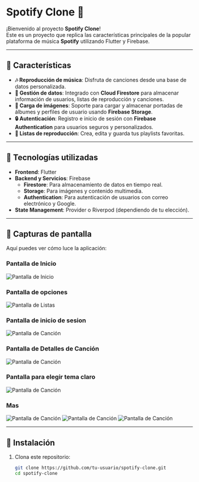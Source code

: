 # Spotify Clone 🎵

¡Bienvenido al proyecto **Spotify Clone**!  
Este es un proyecto que replica las características principales de la popular plataforma de música **Spotify** utilizando Flutter y Firebase.

---

## 🌟 Características

- **🎶 Reproducción de música**: Disfruta de canciones desde una base de datos personalizada.
- **📂 Gestión de datos**: Integrado con **Cloud Firestore** para almacenar información de usuarios, listas de reproducción y canciones.
- **📸 Carga de imágenes**: Soporte para cargar y almacenar portadas de álbumes y perfiles de usuario usando **Firebase Storage**.
- **🔒 Autenticación**: Registro e inicio de sesión con **Firebase Authentication** para usuarios seguros y personalizados.
- **🖤 Listas de reproducción**: Crea, edita y guarda tus playlists favoritas.

---

## 🚀 Tecnologías utilizadas

- **Frontend**: Flutter
- **Backend y Servicios**: Firebase
  - **Firestore**: Para almacenamiento de datos en tiempo real.
  - **Storage**: Para imágenes y contenido multimedia.
  - **Authentication**: Para autenticación de usuarios con correo electrónico y Google.
- **State Management**: Provider o Riverpod (dependiendo de tu elección).

---

## 🎨 Capturas de pantalla

Aquí puedes ver cómo luce la aplicación:

### Pantalla de Inicio
![Pantalla de Inicio](/images/1.jpg)

### Pantalla de opciones
![Pantalla de Listas](/images/2.jpg)

### Pantalla de inicio de sesion
![Pantalla de Canción](/images/3.jpg)

### Pantalla de Detalles de Canción
![Pantalla de Canción](/images/4.jpg)

### Pantalla para elegir tema claro
![Pantalla de Canción](/images/5.jpg)

### Mas

![Pantalla de Canción](/images/6.jpg)
![Pantalla de Canción](/images/7.jpg)
![Pantalla de Canción](/images/8.jpg)



---

## 🔧 Instalación

1. Clona este repositorio:
   ```bash
   git clone https://github.com/tu-usuario/spotify-clone.git
   cd spotify-clone
